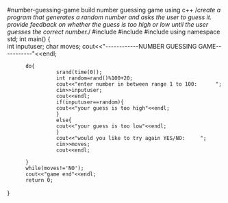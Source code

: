 #number-guessing-game
build number guessing game using c++
/*create a program that generates a random number and asks the user to guess
 it. provide feedback on whether the guess is too high or low until the user
 guesses the correct number.*/
 #include<iostream>
 #include<cstdlib>
 #include<ctime>
 using namespace std;
 int main()
 {        
          int inputuser;
          char moves;
          cout<<"------------NUMBER GUESSING GAME-----------"<<endl;
          
          do{
                    srand(time(0));
                    int random=rand()%100+20;
                    cout<<"enter number in between range 1 to 100:      ";
                    cin>>inputuser;
                    cout<<endl;
                    if(inputuser==random){
                    cout<<"your guess is too high"<<endl;
                    }
                    else{
                    cout<<"your guess is too low"<<endl;
                    }
                    cout<<"would you like to try again YES/NO:     ";
                    cin>>moves;
                    cout<<endl;

          }
          while(moves!='NO');
          cout<<"game end"<<endl;
          return 0;
}
